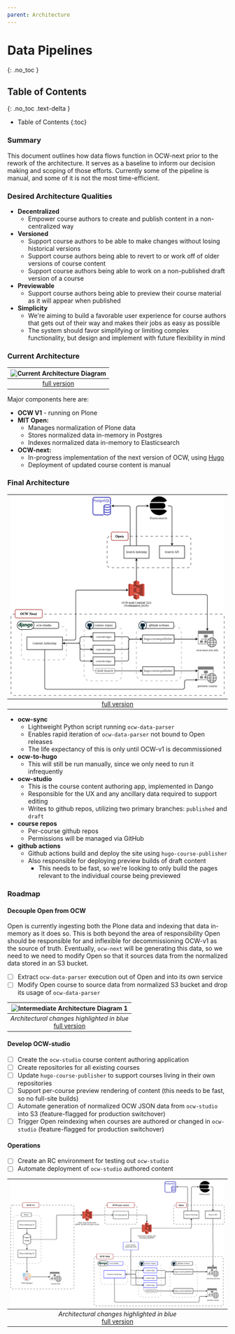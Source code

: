 ```yaml
---
parent: Architecture
---
```


# Data Pipelines

{: .no_toc }

## Table of Contents

{: .no_toc .text-delta }

- Table of Contents
  {:toc}

### Summary

This document outlines how data flows function in OCW-next prior to the rework of the architecture. It serves as a baseline to inform our decision making and scoping of those efforts. Currently some of the pipeline is manual, and some of it is not the most time-efficient.

### Desired Architecture Qualities

- **Decentralized**
  - Empower course authors to create and publish content in a non-centralized way
- **Versioned**
  - Support course authors to be able to make changes without losing historical versions
  - Support course authors being able to revert to or work off of older versions of course content
  - Support course authors being able to work on a non-published draft version of a course
- **Previewable**
  - Support course authors being able to preview their course material as it will appear when published
- **Simplicity**
  - We're aiming to build a favorable user experience for course authors that gets out of their way and makes their jobs as easy as possible
  - The system should favor simplifying or limiting complex functionality, but design and implement with future flexibility in mind

### Current Architecture

| ![Current Architecture Diagram](assets/OCW-next-current.png) |
| :----------------------------------------------------------: |
|         [full version](assets/OCW-next-current.png)          |

Major components here are:

- **OCW V1** - running on Plone
- **MIT Open:**
  - Manages normalization of Plone data
  - Stores normalized data in-memory in Postgres
  - Indexes normalized data in-memory to Elasticsearch
- **OCW-next:**
  - In-progress implementation of the next version of OCW, using [Hugo](https://gohugo.io/)
  - Deployment of updated course content is manual

### Final Architecture

| ![Final Architecture Diagram](assets/OCW-next-final.png) |
| :------------------------------------------------------: |
|        [full version](assets/OCW-next-final.png)         |

- **ocw-sync**
  - Lightweight Python script running `ocw-data-parser`
  - Enables rapid iteration of `ocw-data-parser` not bound to Open releases
  - The life expectancy of this is only until OCW-v1 is decommissioned
- **ocw-to-hugo**
  - This will still be run manually, since we only need to run it infrequently
- **ocw-studio**
  - This is the course content authoring app, implemented in Dango
  - Responsible for the UX and any ancillary data required to support editing
  - Writes to github repos, utilizing two primary branches: `published` and `draft`
- **course repos**
  - Per-course github repos
  - Permissions will be managed via GitHub
- **github actions**
  - Github actions build and deploy the site using `hugo-course-publisher`
  - Also responsible for deploying preview builds of draft content
    - This needs to be fast, so we're looking to only build the pages relevant to the individual course being previewed

### Roadmap

#### Decouple Open from OCW

Open is currently ingesting both the Plone data and indexing that data in-memory as it does so. This is both beyond the area of responsibility Open should be responsible for and inflexible for decommissioning OCW-v1 as the source of truth. Eventually, `ocw-next` will be generating this data, so we need to we need to modify Open so that it sources data from the normalized data stored in an S3 bucket.

- [ ] Extract `ocw-data-parser` execution out of Open and into its own service
- [ ] Modify Open course to source data from normalized S3 bucket and drop its usage of `ocw-data-parser`

|            ![Intermediate Architecture Diagram 1](assets/OCW-next-intermediate-1.png)             |
| :-----------------------------------------------------------------------------------------------: |
| _Architectural changes highlighted in blue_<br>[full version](assets/OCW-next-intermediate-1.png) |

#### Develop OCW-studio

- [ ] Create the `ocw-studio` course content authoring application
- [ ] Create repositories for all existing courses
- [ ] Update `hugo-course-publisher` to support courses living in their own repositories
- [ ] Support per-course preview rendering of content (this needs to be fast, so no full-site builds)
- [ ] Automate generation of normalized OCW JSON data from `ocw-studio` into S3 (feature-flagged for production switchover)
- [ ] Trigger Open reindexing when courses are authored or changed in `ocw-studio` (feature-flagged for production switchover)

#### Operations

- [ ] Create an RC environment for testing out `ocw-studio`
- [ ] Automate deployment of `ocw-studio` authored content

|            ![Intermediate Architecture Diagram 2](assets/OCW-next-intermediate-2.png)             |
| :-----------------------------------------------------------------------------------------------: |
| _Architectural changes highlighted in blue_<br>[full version](assets/OCW-next-intermediate-2.png) |
